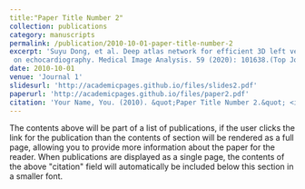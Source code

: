 ```yaml
---
title:"Paper Title Number 2"
collection: publications
category: manuscripts
permalink: /publication/2010-10-01-paper-title-number-2
excerpt: 'Suyu Dong, et al. Deep atlas network for efficient 3D left ventricle segmentation
 on echocardiography. Medical Image Analysis. 59 (2020): 101638.(Top Journal; IF=13.8).'
date: 2010-10-01
venue: 'Journal 1'
slidesurl: 'http://academicpages.github.io/files/slides2.pdf'
paperurl: 'http://academicpages.github.io/files/paper2.pdf'
citation: 'Your Name, You. (2010). &quot;Paper Title Number 2.&quot; <i>Journal 1</i>. 1(2).'
---
```


The contents above will be part of a list of publications, if the user clicks the link for the publication than the contents of section will be rendered as a full page, allowing you to provide more information about the paper for the reader. When publications are displayed as a single page, the contents of the above "citation" field will automatically be included below this section in a smaller font.
